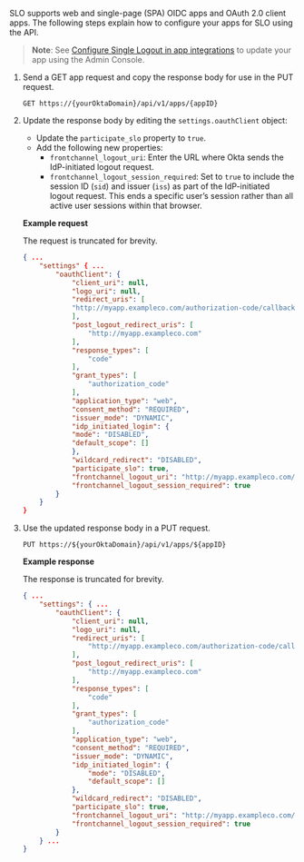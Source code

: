 SLO supports web and single-page (SPA) OIDC apps and OAuth 2.0 client apps. The following steps explain how to configure your apps for SLO using the API.

> **Note**: See [Configure Single Logout in app integrations](https://help.okta.com/okta_help.htm?type=oie&id=apps-single-logout) to update your app using the Admin Console.

1. Send a GET app request and copy the response body for use in the PUT request.

   `GET https://{yourOktaDomain}/api/v1/apps/{appID}`

2. Update the response body by editing the `settings.oauthClient` object:

    * Update the `participate_slo` property to `true`.
    * Add the following new properties:
      * `frontchannel_logout_uri`: Enter the URL where Okta sends the IdP-initiated logout request.
      * `frontchannel_logout_session_required`: Set to `true` to include the session ID (`sid`) and issuer (`iss`) as part of the IdP-initiated logout request. This ends a specific user’s session rather than all active user sessions within that browser.

    **Example request**

    The request is truncated for brevity.

    ```json
    { ...
        "settings" { ...
            "oauthClient": {
                "client_uri": null,
                "logo_uri": null,
                "redirect_uris": [
                "http://myapp.exampleco.com/authorization-code/callback"
                ],
                "post_logout_redirect_uris": [
                    "http://myapp.exampleco.com"
                ],
                "response_types": [
                    "code"
                ],
                "grant_types": [
                    "authorization_code"
                ],
                "application_type": "web",
                "consent_method": "REQUIRED",
                "issuer_mode": "DYNAMIC",
                "idp_initiated_login": {
                "mode": "DISABLED",
                "default_scope": []
                },
                "wildcard_redirect": "DISABLED",
                "participate_slo": true,
                "frontchannel_logout_uri": "http://myapp.exampleco.com/logout/callback",
                "frontchannel_logout_session_required": true
            }
        }
    }
    ```

3. Use the updated response body in a PUT request.

   `PUT https://${yourOktaDomain}/api/v1/apps/${appID}`

    **Example response**

    The response is truncated for brevity.

    ```json
    { ...
        "settings": { ...
            "oauthClient": {
                "client_uri": null,
                "logo_uri": null,
                "redirect_uris": [
                    "http://myapp.exampleco.com/authorization-code/callback"
                ],
                "post_logout_redirect_uris": [
                    "http://myapp.exampleco.com"
                ],
                "response_types": [
                    "code"
                ],
                "grant_types": [
                    "authorization_code"
                ],
                "application_type": "web",
                "consent_method": "REQUIRED",
                "issuer_mode": "DYNAMIC",
                "idp_initiated_login": {
                    "mode": "DISABLED",
                    "default_scope": []
                },
                "wildcard_redirect": "DISABLED",
                "participate_slo": true,
                "frontchannel_logout_uri": "http://myapp.exampleco.com/logout/callback",
                "frontchannel_logout_session_required": true
            }
        } ...
    }
    ```
